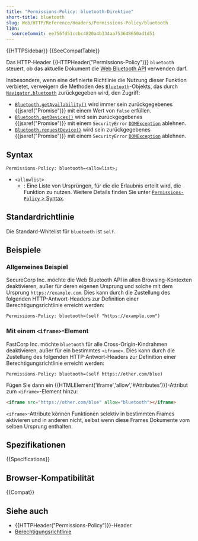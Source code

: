 ```yaml
---
title: "Permissions-Policy: bluetooth-Direktive"
short-title: bluetooth
slug: Web/HTTP/Reference/Headers/Permissions-Policy/bluetooth
l10n:
  sourceCommit: ee756fd51ccbc4820a4b334aa753648650ad1d51
---
```


{{HTTPSidebar}} {{SeeCompatTable}}

Das HTTP-Header {{HTTPHeader("Permissions-Policy")}} `bluetooth` steuert, ob das aktuelle Dokument die [Web Bluetooth API](/de/docs/Web/API/Web_Bluetooth_API) verwenden darf.

Insbesondere, wenn eine definierte Richtlinie die Nutzung dieser Funktion verbietet, verweigern die Methoden des [`Bluetooth`](/de/docs/Web/API/Bluetooth)-Objekts, das durch [`Navigator.bluetooth`](/de/docs/Web/API/Navigator/bluetooth) zurückgegeben wird, den Zugriff:

- [`Bluetooth.getAvailability()`](/de/docs/Web/API/Bluetooth/getAvailability) wird immer sein zurückgegebenes {{jsxref("Promise")}} mit einem Wert von `false` erfüllen.
- [`Bluetooth.getDevices()`](/de/docs/Web/API/Bluetooth/getDevices) wird sein zurückgegebenes {{jsxref("Promise")}} mit einem `SecurityError` [`DOMException`](/de/docs/Web/API/DOMException) ablehnen.
- [`Bluetooth.requestDevice()`](/de/docs/Web/API/Bluetooth/requestDevice) wird sein zurückgegebenes {{jsxref("Promise")}} mit einem `SecurityError` [`DOMException`](/de/docs/Web/API/DOMException) ablehnen.

## Syntax

```http
Permissions-Policy: bluetooth=<allowlist>;
```

- `<allowlist>`
  - : Eine Liste von Ursprüngen, für die die Erlaubnis erteilt wird, die Funktion zu nutzen. Weitere Details finden Sie unter [`Permissions-Policy` > Syntax](/de/docs/Web/HTTP/Reference/Headers/Permissions-Policy#syntax).

## Standardrichtlinie

Die Standard-Whitelist für `bluetooth` ist `self`.

## Beispiele

### Allgemeines Beispiel

SecureCorp Inc. möchte die Web Bluetooth API in allen Browsing-Kontexten deaktivieren, außer für deren eigenen Ursprung und solche mit dem Ursprung `https://example.com`. Dies kann durch die Zustellung des folgenden HTTP-Antwort-Headers zur Definition einer Berechtigungsrichtlinie erreicht werden:

```http
Permissions-Policy: bluetooth=(self "https://example.com")
```

### Mit einem `<iframe>`-Element

FastCorp Inc. möchte `bluetooth` für alle Cross-Origin-Kindrahmen deaktivieren, außer für ein bestimmtes `<iframe>`. Dies kann durch die Zustellung des folgenden HTTP-Antwort-Headers zur Definition einer Berechtigungsrichtlinie erreicht werden:

```http
Permissions-Policy: bluetooth=(self https://other.com/blue)
```

Fügen Sie dann ein {{HTMLElement('iframe','allow','#Attributes')}}-Attribut zum `<iframe>`-Element hinzu:

```html
<iframe src="https://other.com/blue" allow="bluetooth"></iframe>
```

`<iframe>`-Attribute können Funktionen selektiv in bestimmten Frames aktivieren und in anderen nicht, selbst wenn diese Frames Dokumente vom selben Ursprung enthalten.

## Spezifikationen

{{Specifications}}

## Browser-Kompatibilität

{{Compat}}

## Siehe auch

- {{HTTPHeader("Permissions-Policy")}}-Header
- [Berechtigungsrichtlinie](/de/docs/Web/HTTP/Guides/Permissions_Policy)
